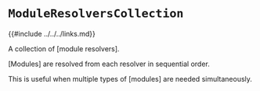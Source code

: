 `ModuleResolversCollection`
===========================

{{#include ../../../links.md}}


A collection of [module resolvers].

[Modules] are resolved from each resolver in sequential order.

This is useful when multiple types of [modules] are needed simultaneously.
